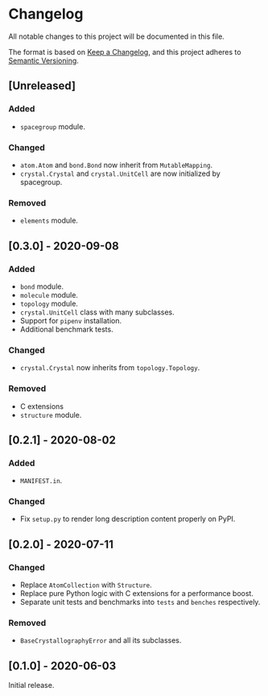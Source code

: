 # Changelog

All notable changes to this project will be documented in this file.

The format is based on [Keep a Changelog](https://keepachangelog.com/en/1.0.0/),
and this project adheres to [Semantic Versioning](https://semver.org/spec/v2.0.0.html).

## [Unreleased]

### Added

* `spacegroup` module.

### Changed

* `atom.Atom` and `bond.Bond` now inherit from `MutableMapping`.
* `crystal.Crystal` and `crystal.UnitCell` are now initialized by spacegroup.

### Removed

* `elements` module.

## [0.3.0] - 2020-09-08

### Added

* `bond` module.
* `molecule` module.
* `topology` module.
* `crystal.UnitCell` class with many subclasses.
* Support for `pipenv` installation.
* Additional benchmark tests.

### Changed

* `crystal.Crystal` now inherits from `topology.Topology`.

### Removed

* C extensions
* `structure` module.


## [0.2.1] - 2020-08-02

### Added

* `MANIFEST.in`.

### Changed

* Fix `setup.py` to render long description content properly on PyPI.


## [0.2.0] - 2020-07-11

### Changed

* Replace `AtomCollection` with `Structure`.
* Replace pure Python logic with C extensions for a performance boost.
* Separate unit tests and benchmarks into `tests` and `benches` respectively.

### Removed

* `BaseCrystallographyError` and all its subclasses.


## [0.1.0] - 2020-06-03

Initial release.